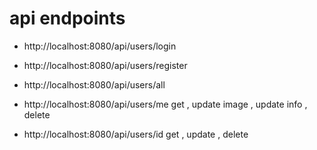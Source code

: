# api endpoints

- http://localhost:8080/api/users/login

- http://localhost:8080/api/users/register

- http://localhost:8080/api/users/all

- http://localhost:8080/api/users/me get , update image , update info , delete

- http://localhost:8080/api/users/id get , update , delete
